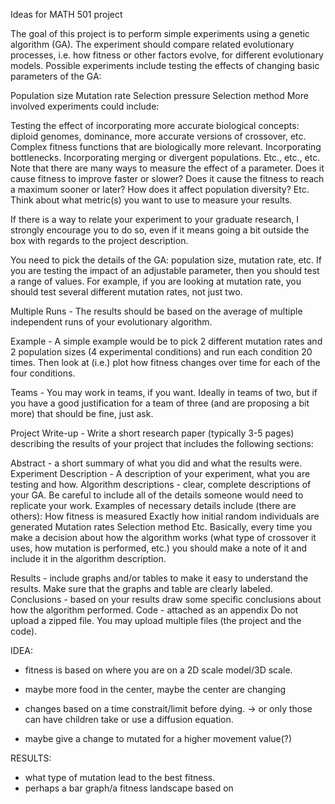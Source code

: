 Ideas for MATH 501 project


The goal of this project is to perform simple experiments using a genetic algorithm (GA). The experiment should compare related evolutionary processes, i.e. how fitness or other factors evolve, for different evolutionary models. Possible experiments include testing the effects of changing basic parameters of the GA:

Population size
Mutation rate
Selection pressure
Selection method
More involved experiments could include:

Testing the effect of incorporating more accurate biological concepts: diploid genomes, dominance, more accurate versions of crossover, etc.
Complex fitness functions that are biologically more relevant.
Incorporating bottlenecks.
Incorporating merging or divergent populations.
Etc., etc., etc. 
Note that there are many ways to measure the effect of a parameter. Does it cause fitness to improve faster or slower? Does it cause the fitness to reach a maximum sooner or later? How does it affect population diversity? Etc. Think about what metric(s) you want to use to measure your results. 

If there is a way to relate your experiment to your graduate research, I strongly encourage you to do so, even if it means going a bit outside the box with regards to the project description.

You need to pick the details of the GA: population size, mutation rate, etc. If you are testing the impact of an adjustable parameter, then you should test a range of values. For example, if you are looking at mutation rate, you should test several different mutation rates, not just two.

Multiple Runs - The results should be based on the average of multiple independent runs of your evolutionary algorithm. 

Example - A simple example would be to pick 2 different mutation rates and 2 population sizes (4 experimental conditions) and run each condition 20 times. Then look at (i.e.) plot how fitness changes over time for each of the four conditions. 

Teams - You may work in teams, if you want. Ideally in teams of two, but if you have a good justification for a team of three (and are proposing a bit more) that should be fine, just ask. 

Project Write-up - Write a short research paper (typically 3-5 pages) describing the results of your project that includes the following sections:

Abstract - a short summary of what you did and what the results were.
Experiment Description - A description of your experiment, what you are testing and how. 
Algorithm descriptions - clear, complete descriptions of your GA. Be careful to include all of the details someone would need to replicate your work. Examples of necessary details include (there are others):
How fitness is measured
Exactly how initial random individuals are generated
Mutation rates
Selection method
Etc.
Basically, every time you make a decision about how the algorithm works (what type of crossover it uses, how mutation is performed, etc.) you should make a note of it and include it in the algorithm description.

Results - include graphs and/or tables to make it easy to understand the results. Make sure that the graphs and table are clearly labeled.
Conclusions - based on your results draw some specific conclusions about how the algorithm performed.
Code - attached as an appendix
Do not upload a zipped file. You may upload multiple files (the project and the code).


IDEA:
- fitness is based on where you are on a 2D scale model/3D scale. 
 - maybe more food in the center, maybe the center are changing

 - changes based on a time constrait/limit before dying. -> or only those can have children
 take or use a diffusion equation.
 - maybe give a change to mutated for a higher movement value(?) 

RESULTS:
 - what type of mutation lead to the best fitness. 
 - perhaps a bar graph/a fitness landscape based on 